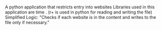 A python application that restricts entry into websites
Libraries used in this application are time .
(r+ is used in python for reading and writing the file)
Simplified Logic:
"Checks if each website is in the content and writes to the file only if necessary."
